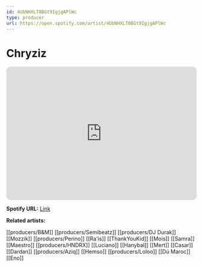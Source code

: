 ```yaml
---
id: 4UbNHXLT8BGt9IgjgAPlWc
type: producer
url: https://open.spotify.com/artist/4UbNHXLT8BGt9IgjgAPlWc
---
```

# Chryziz

<iframe style="border-radius:12px" src="https://open.spotify.com/embed/artist/4UbNHXLT8BGt9IgjgAPlWc" width="100%" height="352" frameBorder="0" allowfullscreen="" allow="autoplay; clipboard-write; encrypted-media; fullscreen; picture-in-picture" loading="lazy"></iframe>

**Spotify URL:** [Link](https://open.spotify.com/artist/4UbNHXLT8BGt9IgjgAPlWc)

**Related artists:**

[[producers/B&M]]
[[producers/Semibeatz]]
[[producers/DJ Durak]]
[[Mozzik]]
[[producers/Perino]]
[[Ra'is]]
[[ThankYouKid]]
[[Mois]]
[[Samra]]
[[Maestro]]
[[producers/HNDRX]]
[[Luciano]]
[[Hanybal]]
[[Mert]]
[[Casar]]
[[Dardan]]
[[producers/Aziq]]
[[Hemso]]
[[producers/Loloo]]
[[Dú Maroc]]
[[Eno]]
